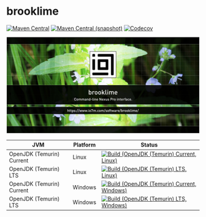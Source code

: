 brooklime
===

[![Maven Central](https://img.shields.io/maven-central/v/com.io7m.brooklime/com.io7m.brooklime.svg?style=flat-square)](http://search.maven.org/#search%7Cga%7C1%7Cg%3A%22com.io7m.brooklime%22)
[![Maven Central (snapshot)](https://img.shields.io/nexus/s/com.io7m.brooklime/com.io7m.brooklime?server=https%3A%2F%2Fs01.oss.sonatype.org&style=flat-square)](https://s01.oss.sonatype.org/content/repositories/snapshots/com/io7m/brooklime/)
[![Codecov](https://img.shields.io/codecov/c/github/io7m-com/brooklime.svg?style=flat-square)](https://codecov.io/gh/io7m-com/brooklime)

![com.io7m.brooklime](./src/site/resources/brooklime.jpg?raw=true)

| JVM | Platform | Status |
|-----|----------|--------|
| OpenJDK (Temurin) Current | Linux | [![Build (OpenJDK (Temurin) Current, Linux)](https://img.shields.io/github/actions/workflow/status/io7m-com/brooklime/main.linux.temurin.current.yml)](https://www.github.com/io7m-com/brooklime/actions?query=workflow%3Amain.linux.temurin.current)|
| OpenJDK (Temurin) LTS | Linux | [![Build (OpenJDK (Temurin) LTS, Linux)](https://img.shields.io/github/actions/workflow/status/io7m-com/brooklime/main.linux.temurin.lts.yml)](https://www.github.com/io7m-com/brooklime/actions?query=workflow%3Amain.linux.temurin.lts)|
| OpenJDK (Temurin) Current | Windows | [![Build (OpenJDK (Temurin) Current, Windows)](https://img.shields.io/github/actions/workflow/status/io7m-com/brooklime/main.windows.temurin.current.yml)](https://www.github.com/io7m-com/brooklime/actions?query=workflow%3Amain.windows.temurin.current)|
| OpenJDK (Temurin) LTS | Windows | [![Build (OpenJDK (Temurin) LTS, Windows)](https://img.shields.io/github/actions/workflow/status/io7m-com/brooklime/main.windows.temurin.lts.yml)](https://www.github.com/io7m-com/brooklime/actions?query=workflow%3Amain.windows.temurin.lts)|
